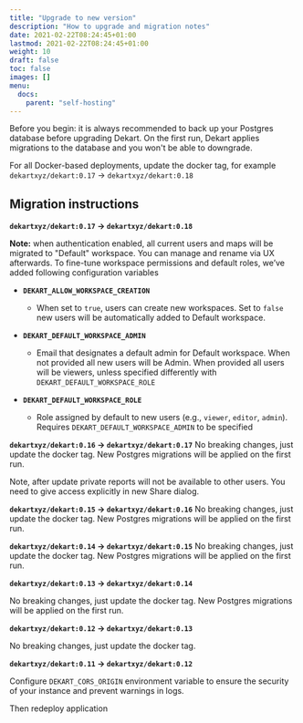 ```yaml
---
title: "Upgrade to new version"
description: "How to upgrade and migration notes"
date: 2021-02-22T08:24:45+01:00
lastmod: 2021-02-22T08:24:45+01:00
weight: 10
draft: false
toc: false
images: []
menu:
  docs:
    parent: "self-hosting"
---
```


<p><div class="alert alert-primary" role="alert">
Before you begin: it is always recommended to back up your Postgres database before upgrading Dekart. On the first run, Dekart applies migrations to the database and you won't be able to downgrade.
</div></p>

For all Docker-based deployments, update the docker tag, for example `dekartxyz/dekart:0.17` -> `dekartxyz/dekart:0.18`

## Migration instructions

**`dekartxyz/dekart:0.17` -> `dekartxyz/dekart:0.18`**

**Note:** when authentication enabled, all current users and maps will be migrated to "Default" workspace. You can manage and rename via UX afterwards.
To fine-tune workspace permissions and default roles, we’ve added following configuration variables

- **`DEKART_ALLOW_WORKSPACE_CREATION`**
  - When set to `true`, users can create new workspaces. Set to `false` new users will be automatically added to Default workspace.

- **`DEKART_DEFAULT_WORKSPACE_ADMIN`**
  - Email that designates a default admin for Default workspace. When not provided all new users will be Admin. When provided all users will be viewers, unless specified differently with `DEKART_DEFAULT_WORKSPACE_ROLE`

- **`DEKART_DEFAULT_WORKSPACE_ROLE`**
  - Role assigned by default to new users (e.g., `viewer`, `editor`, `admin`). Requires `DEKART_DEFAULT_WORKSPACE_ADMIN` to be specified


**`dekartxyz/dekart:0.16` -> `dekartxyz/dekart:0.17`**
No breaking changes, just update the docker tag. New Postgres migrations will be applied on the first run.

Note, after update private reports will not be available to other users. You need to give access explicitly in new Share dialog.

**`dekartxyz/dekart:0.15` -> `dekartxyz/dekart:0.16`**
No breaking changes, just update the docker tag. New Postgres migrations will be applied on the first run.

**`dekartxyz/dekart:0.14` -> `dekartxyz/dekart:0.15`**
No breaking changes, just update the docker tag. New Postgres migrations will be applied on the first run.

**`dekartxyz/dekart:0.13` -> `dekartxyz/dekart:0.14`**

No breaking changes, just update the docker tag. New Postgres migrations will be applied on the first run.

**`dekartxyz/dekart:0.12` -> `dekartxyz/dekart:0.13`**

No breaking changes, just update the docker tag.

**`dekartxyz/dekart:0.11` -> `dekartxyz/dekart:0.12`**

Configure `DEKART_CORS_ORIGIN` environment variable to ensure the security of your instance and prevent warnings in logs.

Then redeploy application
